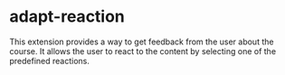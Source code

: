 # adapt-reaction
This extension provides a way to get feedback from the user about the course. It allows the user to react to the content by selecting one of the predefined reactions.